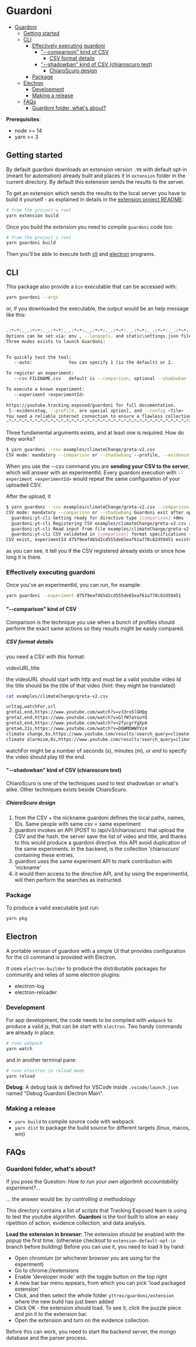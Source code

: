 # Guardoni

- [Guardoni](#guardoni)
  - [Getting started](#getting-started)
  - [CLI](#cli)
    - [Effectively executing guardoni](#effectively-executing-guardoni)
      - ["--comparison" kind of CSV](#--comparison-kind-of-csv)
        - [CSV format details](#csv-format-details)
      - ["--shadowban" kind of CSV (chiaroscuro test)](#--shadowban-kind-of-csv-chiaroscuro-test)
        - [ChiaroScuro design](#chiaroscuro-design)
    - [Package](#package)
  - [Electron](#electron)
    - [Development](#development)
    - [Making a release](#making-a-release)
  - [FAQs](#faqs)
    - [Guardoni folder, what's about?](#guardoni-folder-whats-about)

**Prerequisites**:

- node >= 14
- yarn >= 3

## Getting started

By default guardoni downloads an extension version `.99` with default opt-in (meant for automation) already built and places it in `extension` folder in the current directory.
By default this extension sends the results to the server.

To get an extension which sends the results to the local server you have to build it yourself - as explained in details in the [extension project README](../extension/README.md):

```bash
# from the project's root
yarn extension build
```

Once you build the extension you need to compile `guardoni` code too:

```bash
# from the project's root
yarn guardoni build
```

Then you'll be able to execute both [cli](#cli) and [electron](#electron) programs.

## CLI

This package also provide a `bin` executable that can be accessed with:

```bash
yarn guardoni --args
```

or, if you downloaded the executable, the output would be an help message like this:

```bash

.:*~*:._.:*~*:._.:*~*:._.:*~*:._.:*~*:._.:*~*:._.:*~*:._.:*~*:._.:*~*:.
Options can be set via: env , --longopts, and static\settings.json file
Three modes exists to launch Guardoni:


To quickly test the tool:
   --auto:              You can specify 1 (is the default) or 2.

To register an experiment:
   --csv FILENAME.csv   default is --comparison, optional --shadowban

To execute a known experiment:
   --experiment <experimentId>

https://youtube.tracking.exposed/guardoni for full documentation.
 [--evidencetag, --profile, are special option], and --config <file>
You need a reliable internet connection to ensure a flawless collection
~^~^~^~^~^~^~^~^~^~^~^~^~^~^~^~^~^~^~^~^~^~^~^~^~^~^~^~^~^~^~^~^~^~^~^~
```

Three fundamental arguments exists, and at least one is required. How do they works?

```bash
$ yarn guardoni --csv examples/climateChange/greta-v2.csv
CSV mode: mandatory --comparison or --shadowban; --profile, --evidencetag OPTIONAL
```

When you use the --csv command you are **sending your CSV to the server**, which will answer with an experimentId. Every guardoni execution with `--experiment <experimentId>` would repeat the same configuration of your uploaded CSV.

After the upload, it

```bash
$ yarn guardoni --csv examples/climateChange/greta-v2.csv --comparison
CSV mode: mandatory --comparison or --shadowban; Guardoni exit after upload
  guardoni:yt-cli Getting ready for directive type [comparison] +0ms
  guardoni:yt-cli Registering CSV examples/climateChange/greta-v2.csv as comparison +2ms
  guardoni:yt-cli Read input from file examples/climateChange/greta-v2.csv (407 bytes) 6 records +8ms
  guardoni:yt-cli CSV validated in [comparison] format specifications +3ms
CSV exist, experimentId d75f9eaf465d2cd555de65eaf61a770c82d59451 exists since 2021-09-27T21:30:28.903Z
```

as you can see, it tell you if the CSV registered already exists or since how long it is there.

### Effectively executing guardoni

Once you've an experimentId, you can run, for example:

```bash
yarn guardoni --experiment d75f9eaf465d2cd555de65eaf61a770c82d59451
```

#### "--comparison" kind of CSV

Comparison is the technique you use when a bunch of profiles should perform the exact same actions so they results might be easily compared.

##### CSV format details

you need a CSV with this format:

videoURL,title

the videoURL should start with http and must be a valid youtube video Id
the title should be the title of that video (hint: they might be translated)

```bash
cat examples/climateChange/greta-v2.csv

urltag,watchFor,url
greta1,end,https://www.youtube.com/watch?v=v33ro5lGHQg
greta2,end,https://www.youtube.com/watch?v=GlfW7aYouYQ
greta3,end,https://www.youtube.com/watch?v=2fycgrYgXpA
greta4,21s,https://www.youtube.com/watch?v=DQWMDWWYVz4
climate change,6s,https://www.youtube.com/results?search_query=climate+change
climate alarmism,6s,https://www.youtube.com/results?search_query=climate+alarmism
```

watchFor might be a number of seconds (s), minutes (m), or _end_ to specify the video should play till the end.

#### "--shadowban" kind of CSV (chiaroscuro test)

ChiaroScuro is one of the techniques used to test shadowban or what's alike. Other techniques exists beside ChiaroScuro.

##### ChiaroScuro design

1. from the CSV + the nickname guardoni defines the local paths, names, IDs. Same people with same csv = same experiment
2. guardoni invokes an API (POST to /api/v3/chiaroscuro) that upload the CSV and the hash. the server save the list of video and title, and thanks to this would produce a guardoni directive. this API avoid duplication of the same experiments. in the backend, is the collection 'chiaroscuro' containing these entries.
3. guardoni uses the same experiment API to mark contribution with 'nickname'
4. it would then access to the directive API, and by using the experimentId, will then perform the searches as instructed.

### Package

To produce a valid executable just run:

```bash
yarn pkg
```

## Electron

A portable version of guardoni with a simple UI that provides configuration for the cli command is provided with Electron.

It uses `electron-builder` to produce the distributable packages for community and relies of some electron plugins:

- electron-log
- electron-reloader

### Development

For app development, the code needs to be compiled with `webpack` to produce a valid js, that can be start with `electron`.
Two handy commands are already in place:

```sh
# runs webpack
yarn watch
```

and in another terminal pane:

```sh
# runs electron in reload mode
yarn reload
```

**Debug**: A debug task is defined for VSCode inside `.vscode/launch.json` named "Debug Guardoni Electron Main".

### Making a release

- `yarn build` to compile source code with webpack
- `yarn dist` to package the build source for different targets (linux, macos, win)

## FAQs

### Guardoni folder, what's about?

If you pose the Question: _How to run your own algoritmh accountability experiment?_...

... the answer would be: _by controlling a methodology_

This directory contains a list of scripts that Tracking Exposed team is using to test the youtube algorithm. **Guardoni** is the tool built to allow an easy ripetition of action, evidence collection, and data analysis.

**Load the extension in browser**: The extension should be enabled with the popup the first time. (otherwise checkout to `extension-default-opt-in` branch before building)
Before you can use it, you need to load it by hand:

- Open chromium (or whichever browser you are using for the experiment)
- Go to chrome://extensions
- Enable 'developer mode' with the toggle button on the top right
- A new bar bar menu appears, from which you can pick 'load packaged extension'
- Click, and then select the whole folder `yttrex/guardoni/extension` where the new build has just been added
- Click OK - the extension should load. To see it, click the puzzle piece and pin it to the extension bar.
- Open the extension and turn on the evidence collection.

Before this can work, you need to start the backend server, the mongo database and the parser process.

